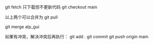 git fetch 只下载但不更新代码
git checkout main

以上两个可以合并为 git pull

git merge alp_gui

如果有冲突，解决冲突后再执行：
git add .
git commit
git push origin main
